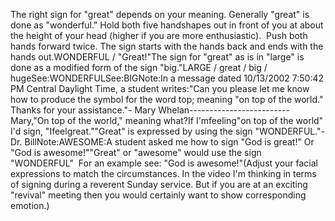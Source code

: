 The right sign for "great" depends on your meaning. Generally "great" is 
	done as "wonderful." Hold both five handshapes out in front of you at about 
	the height of your head (higher if you are more enthusiastic).  Push 
	both hands forward twice. The sign starts with the hands back and ends with 
	the hands out.WONDERFUL / "Great!"The sign for "great" as is in "large" is done as a modified form of the 
	sign "big."LARGE / great / big / hugeSee:WONDERFULSee:BIGNote:In a message dated 10/13/2002 7:50:42 PM Central Daylight Time, a student 
	writes:"Can you please let me know how to produce the symbol for the word top; 
	meaning "on top of the world." Thanks for your assistance."- Mary Whelan-------------------------Mary,"On top of the world," meaning what?If I'mfeeling"on top of the world" I'd sign, "Ifeelgreat.""Great" is expressed by using the sign "WONDERFUL."- Dr. BillNote:AWESOME:A student asked me how to sign "God is great!" Or "God is awesome!""Great" or "awesome" would use the sign "WONDERFUL"  For an example 
	see: "God is awesome!"(Adjust your facial expressions to match the circumstances. In the video I'm 
	thinking in terms of signing during a reverent Sunday service. But if you 
	are at an exciting "revival" meeting then you would certainly want to show 
	corresponding emotion.)